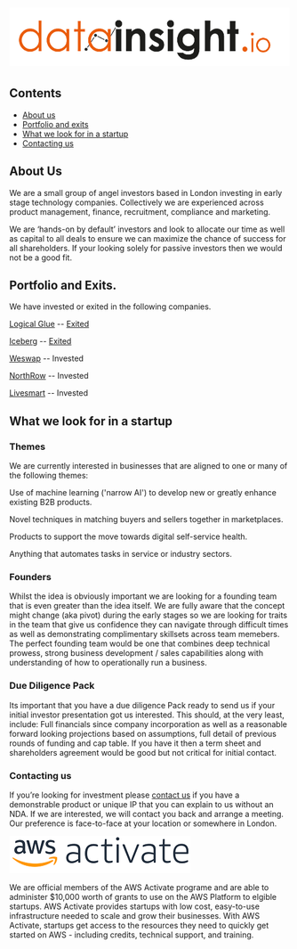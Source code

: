 ![datainsight.io](https://github.com/datainsightio/home/blob/master/ol-1.png?raw=true)
================

## Contents

* [About us](#about-us)
* [Portfolio and exits](#portfolio-and-exits)
* [What we look for in a startup](#what-we-look-for-in-a-startup)
* [Contacting us](#contacting-us)

## About Us

We are a small group of angel investors based in London investing in early stage technology companies. Collectively we are experienced across product management, finance, recruitment, compliance and marketing. 

We are ‘hands-on by default’ investors and look to allocate our time as well as capital to all deals to ensure we can maximize the chance of success for all shareholders. If your looking solely for passive investors then we would not be a good fit. 

## Portfolio and Exits.

We have invested or exited in the following companies. 

[Logical Glue](https://www.logicalglue.com) -- [Exited](https://www.temenos.com/en/news-and-events/news/2019/july/temenos-acquires-xai-platform/)

[Iceberg](https://web.archive.org/web/20130501025130/http://geticeberg.com/) -- [Exited](https://www.crunchbase.com/acquisition/keyedin-solutions-acquires-iceberg--34890621)

[Weswap](https://www.weswap.com) -- Invested 

[NorthRow](https://www.northrow.com) -- Invested

[Livesmart](https://www.getlivesmart.com) -- Invested


## What we look for in a startup

### Themes

We are currently interested in businesses that are aligned to one or many of the following themes:

Use of machine learning ('narrow AI') to develop new or greatly enhance existing B2B products.

Novel techniques in matching buyers and sellers together in marketplaces.

Products to support the move towards digital self-service health.

Anything that automates tasks in service or industry sectors. 

### Founders

Whilst the idea is obviously important we are looking for a founding team that is even greater than the idea itself. We are fully aware that the concept might change (aka pivot) during the early stages so we are looking for traits in the team that give us confidence they can navigate through difficult times as well as demonstrating complimentary skillsets across team memebers. The perfect founding team would be one that combines deep technical prowess, strong business development /  sales capabilities along with understanding of how to operationally run a business.  

### Due Diligence Pack

Its important that you have a due diligence Pack ready to send us if your initial investor presentation got us interested. This should, at the very least, include: Full financials since company incorporation as well as a reasonable forward looking projections based on assumptions, full detail of previous rounds of funding and cap table. If you have it then a term sheet and shareholders agreement would be good but not critical for initial contact. 

### Contacting us

If you’re looking for investment please [contact us](https://forms.gle/2wC1NDSaSNLqEkWm6) if you have a demonstrable product or unique IP that you can explain to us without an NDA. If we are interested, we will contact you back and arrange a meeting. Our preference is face-to-face at your location or somewhere in London.


![AWS Activate](https://github.com/datainsightio/home/blob/master/aws-activate-1.png?raw=true)

We are official members of the AWS Activate programe and are able to administer $10,000 worth of grants to use on the AWS Platform to elgible startups. AWS Activate provides startups with low cost, easy-to-use infrastructure needed to scale and grow their businesses. With AWS Activate, startups get access to the resources they need to quickly get started on AWS - including credits, technical support, and training.
